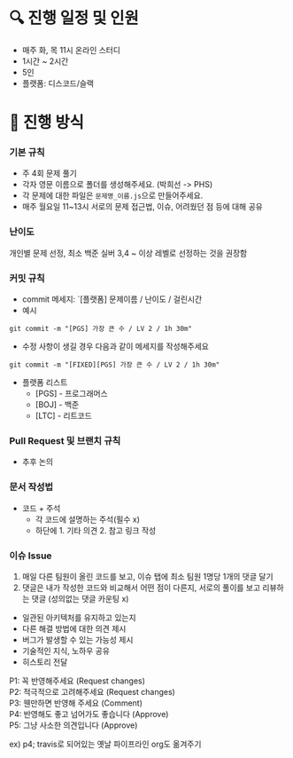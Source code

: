 # 🔍 진행 일정 및 인원

- 매주 화, 목 11시 온라인 스터디
- 1시간 ~ 2시간
- 5인
- 플랫폼: 디스코드/슬랙

# 📌 진행 방식

### 기본 규칙

- 주 4회 문제 풀기
- 각자 영문 이름으로 폴더를 생성해주세요. (박희선 -> PHS)
- 각 문제에 대한 파일은 `문제명_이름.js`으로 만들어주세요.
- 매주 월요일 11~13시 서로의 문제 접근법, 이슈, 어려웠던 점 등에 대해 공유

### 난이도

개인별 문제 선정, 최소 백준 실버 3,4 ~ 이상 레벨로 선정하는 것을 권장함

### 커밋 규칙

- commit 메세지: `[플랫폼] 문제이름 / 난이도 / 걸린시간
- 예시

```
git commit -m "[PGS] 가장 큰 수 / LV 2 / 1h 30m"
```

- 수정 사항이 생길 경우 다음과 같이 메세지를 작성해주세요

```
git commit -m "[FIXED][PGS] 가장 큰 수 / LV 2 / 1h 30m"
```

- 플랫폼 리스트
  - [PGS] - 프로그래머스
  - [BOJ] - 백준
  - [LTC] - 리트코드

### Pull Request 및 브랜치 규칙

- 추후 논의

### 문서 작성법

- 코드 + 주석
  - 각 코드에 설명하는 주석(필수 x)
  - 하단에 1. 기타 의견 2. 참고 링크 작성

### 이슈 Issue

1. 매일 다른 팀원이 올린 코드를 보고, 이슈 탭에 최소 팀원 1명당 1개의 댓글 달기
2. 댓글은 내가 작성한 코드와 비교해서 어떤 점이 다른지, 서로의 풀이를 보고 리뷰하는 댓글 (성의없는 댓글 카운팅 x)

- 일관된 아키텍처를 유지하고 있는지
- 다른 해결 방법에 대한 의견 제시
- 버그가 발생할 수 있는 가능성 제시
- 기술적인 지식, 노하우 공유
- 히스토리 전달

P1: 꼭 반영해주세요 (Request changes) <br>
P2: 적극적으로 고려해주세요 (Request changes) <br>
P3: 웬만하면 반영해 주세요 (Comment) <br>
P4: 반영해도 좋고 넘어가도 좋습니다 (Approve) <br>
P5: 그냥 사소한 의견입니다 (Approve) <br>

ex) p4; travis로 되어있는 옛날 파이프라인 org도 옮겨주기
